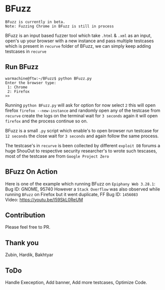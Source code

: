 # BFuzz

```
BFuzz is currently in beta. 
Note: Fuzzing Chrome in BFuzz is still in process
```

BFuzz is an input based fuzzer tool which take `.html` & `.xml` as an input, open's up your browser with a new instance and pass multiple testcases which is present in `recurve` folder of BFuzz, we can simply keep adding testcases in `recurve`

## Run BFuzz

```
warmachine@ftw:~/BFuzz$ python BFuzz.py 
Enter the browser type:  
 1: Chrome 
 2: Firefox
>>
```
Running `python BFuzz.py` will ask for option for now select `2` this will open firefox `firefox --new-instance` and randomly open any of the testcase from `recurve` create the logs on the terminal wait for `3 seconds` again it will open `firefox` and the process continue so on.

BFuzz is a small `.py` script which enable's to open browser run testcase for `12 seconds` the close wait for `3 seconds` and again follow the same process.

The testcase's in `recurve` is been collected by different `exploit DB` forums a huge ShouOut to respective security researcher's to wrote such tescases, most of the testcase are from `Google Project Zero`

## BFuzz On Action

Here is one of the example which running BFuzz on `Epiphany Web 3.28.1`: Bug ID: GNOME, 95740 
However a `Stack Overflow` was also observed while running `BFuzz` on Firefox but it went duplicate, FF Bug ID: `1456083`<br>
Video: https://youtu.be/I59SkL0ReUM

## Contribution

Please feel free to PR.

## Thank you

Zubin, Hardik, Bakhtyar

## ToDo

Handle Exeception, Add banner, Add more testcases, Optimize Code.
